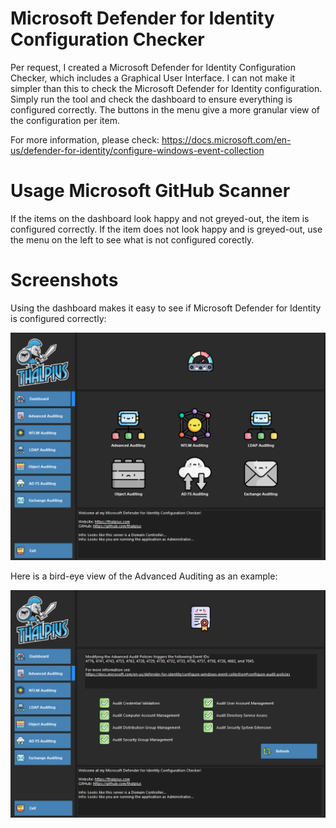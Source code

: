 # Microsoft Defender for Identity Configuration Checker

Per request, I created a Microsoft Defender for Identity Configuration Checker, which includes a Graphical User Interface. I can not make it simpler than this to check the Microsoft Defender for Identity configuration. Simply run the tool and check the dashboard to ensure everything is configured correctly. The buttons in the menu give a more granular view of the configuration per item.

For more information, please check: https://docs.microsoft.com/en-us/defender-for-identity/configure-windows-event-collection

# Usage Microsoft GitHub Scanner

If the items on the dashboard look happy and not greyed-out, the item is configured correctly. If the item does not look happy and is greyed-out, use the menu on the left to see what is not configured corectly.

# Screenshots

Using the dashboard makes it easy to see if Microsoft Defender for Identity is configured correctly:

![Alt text](/Screenshots/MicrosoftDefenderForIdentityConfigurationChecker01.png?raw=true "Microsoft Defender for Identity Configuration Checker Dashboard")

Here is a bird-eye view of the Advanced Auditing as an example:

![Alt text](/Screenshots/MicrosoftDefenderForIdentityConfigurationChecker02.png?raw=true "Microsoft Defender for Identity Configuration Checker Advanced Auditing")

